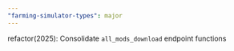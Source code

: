 ```yaml
---
"farming-simulator-types": major
---
```


refactor(2025): Consolidate `all_mods_download` endpoint functions
